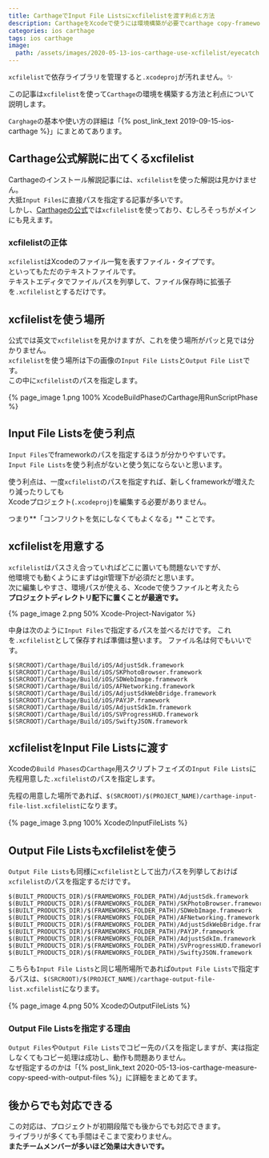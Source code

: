 ```yaml
---
title: CarthageでInput File Listsにxcfilelistを渡す利点と方法
description: CarthageをXcodeで使うには環境構築が必要でcarthage copy-frameworksコマンドにパラメータを渡すのにInput FilesではなくInput File Listsにxcfilelistを渡す利点と方法について説明します。
categories: ios carthage
tags: ios carthage
image:
  path: /assets/images/2020-05-13-ios-carthage-use-xcfilelist/eyecatch.png
---
```

`xcfilelist`で依存ライブラリを管理すると`.xcodeproj`が汚れません。✨

この記事は`xcfilelist`を使って`Carthage`の環境を構築する方法と利点について説明します。

`Carghage`の基本や使い方の詳細は「{% post_link_text 2019-09-15-ios-carthage %}」にまとめてあります。

## Carthage公式解説に出てくるxcfilelist

Carthageのインストール解説記事には、`xcfilelist`を使った解説は見かけません。  
大抵`Input Files`に直接パスを指定する記事が多いです。  
しかし、[Carthageの公式](https://github.com/Carthage/Carthage)では`xcfilelist`を使っており、むしろそっちがメインにも見えます。

### xcfilelistの正体

`xcfilelist`はXcodeのファイル一覧を表すファイル・タイプです。  
といってもただのテキストファイルです。  
テキストエディタでファイルパスを列挙して、ファイル保存時に拡張子を`.xcfilelist`とするだけです。

## xcfilelistを使う場所

公式では英文で`xcfilelist`を見かけますが、これを使う場所がパッと見では分かりません。  
`xcfilelist`を使う場所は下の画像の`Input File Lists`と`Output File List`です。  
この中に`xcfilelist`のパスを指定します。

{% page_image 1.png 100% XcodeBuildPhaseのCarthage用RunScriptPhase %}

## Input File Listsを使う利点

`Input Files`でframeworkのパスを指定するほうが分かりやすいです。  
`Input File Lists`を使う利点がないと使う気にならないと思います。  

使う利点は、一度`xcfilelist`のパスを指定すれば、新しくframeworkが増えたり減ったりしても  
Xcodeプロジェクト(`.xcodeproj`)を編集する必要がありません。

つまり**「コンフリクトを気にしなくてもよくなる」** ことです。

## xcfilelistを用意する

`xcfilelist`はパスさえ合っていればどこに置いても問題ないですが、  
他環境でも動くようにまずはgit管理下が必須だと思います。  
次に編集しやすさ、環境パスが使える、Xcodeで使うファイルと考えたら  
**プロジェクトディレクトリ配下に置くことが最適です。**

{% page_image 2.png 50% Xcode-Project-Navigator %}

中身は次のように`Input Files`で指定するパスを並べるだけです。
これを`.xcfilelist`として保存すれば準備は整います。
ファイル名は何でもいいです。

```
$(SRCROOT)/Carthage/Build/iOS/AdjustSdk.framework
$(SRCROOT)/Carthage/Build/iOS/SKPhotoBrowser.framework
$(SRCROOT)/Carthage/Build/iOS/SDWebImage.framework
$(SRCROOT)/Carthage/Build/iOS/AFNetworking.framework
$(SRCROOT)/Carthage/Build/iOS/AdjustSdkWebBridge.framework
$(SRCROOT)/Carthage/Build/iOS/PAYJP.framework
$(SRCROOT)/Carthage/Build/iOS/AdjustSdkIm.framework
$(SRCROOT)/Carthage/Build/iOS/SVProgressHUD.framework
$(SRCROOT)/Carthage/Build/iOS/SwiftyJSON.framework
```

## xcfilelistをInput File Listsに渡す

Xcodeの`Build Phases`の`Carthage`用スクリプトフェイズの`Input File Lists`に先程用意した`.xcfilelist`のパスを指定します。

先程の用意した場所であれば、`$(SRCROOT)/$(PROJECT_NAME)/carthage-input-file-list.xcfilelist`になります。

{% page_image 3.png 100% XcodeのInputFileLists %}

## Output File Listsもxcfilelistを使う

`Output File Lists`も同様に`xcfilelist`として出力パスを列挙しておけば`xcfilelist`のパスを指定するだけです。

```
$(BUILT_PRODUCTS_DIR)/$(FRAMEWORKS_FOLDER_PATH)/AdjustSdk.framework
$(BUILT_PRODUCTS_DIR)/$(FRAMEWORKS_FOLDER_PATH)/SKPhotoBrowser.framework
$(BUILT_PRODUCTS_DIR)/$(FRAMEWORKS_FOLDER_PATH)/SDWebImage.framework
$(BUILT_PRODUCTS_DIR)/$(FRAMEWORKS_FOLDER_PATH)/AFNetworking.framework
$(BUILT_PRODUCTS_DIR)/$(FRAMEWORKS_FOLDER_PATH)/AdjustSdkWebBridge.framework
$(BUILT_PRODUCTS_DIR)/$(FRAMEWORKS_FOLDER_PATH)/PAYJP.framework
$(BUILT_PRODUCTS_DIR)/$(FRAMEWORKS_FOLDER_PATH)/AdjustSdkIm.framework
$(BUILT_PRODUCTS_DIR)/$(FRAMEWORKS_FOLDER_PATH)/SVProgressHUD.framework
$(BUILT_PRODUCTS_DIR)/$(FRAMEWORKS_FOLDER_PATH)/SwiftyJSON.framework
```

こちらも`Input File Lists`と同じ場所場所であれば`Output File Lists`で指定するパスは、`$(SRCROOT)/$(PROJECT_NAME)/carthage-output-file-list.xcfilelist`になります。

{% page_image 4.png 50% XcodeのOutputFileLists %}

### Output File Listsを指定する理由
`Output Files`や`Output File Lists`でコピー先のパスを指定しますが、実は指定しなくてもコピー処理は成功し、動作も問題ありません。  
なぜ指定するのかは「{% post_link_text 2020-05-13-ios-carthage-measure-copy-speed-with-output-files %}」に詳細をまとめてます。

## 後からでも対応できる
この対応は、プロジェクトが初期段階でも後からでも対応できます。  
ライブラリが多くても手間はそこまで変わりません。  
**またチームメンバーが多いほど効果は大きいです。**
